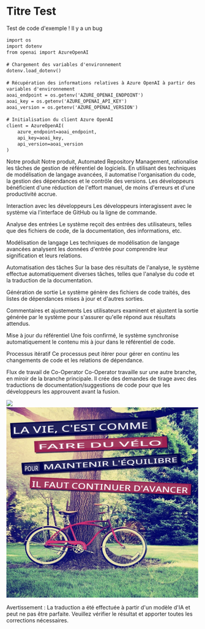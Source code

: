 # Titre Test


Test de code d'exemple ! Il y a un bug
```
import os
import dotenv
from openai import AzureOpenAI

# Chargement des variables d'environnement
dotenv.load_dotenv()

# Récupération des informations relatives à Azure OpenAI à partir des variables d'environnement
aoai_endpoint = os.getenv('AZURE_OPENAI_ENDPOINT')
aoai_key = os.getenv('AZURE_OPENAI_API_KEY')
aoai_version = os.getenv('AZURE_OPENAI_VERSION')

# Initialisation du client Azure OpenAI
client = AzureOpenAI(
    azure_endpoint=aoai_endpoint,
    api_key=aoai_key,
    api_version=aoai_version
)
```

Notre produit
Notre produit, Automated Repository Management, rationalise les tâches de gestion de référentiel de logiciels. En utilisant des techniques de modélisation de langage avancées, il automatise l'organisation du code, la gestion des dépendances et le contrôle des versions. Les développeurs bénéficient d'une réduction de l'effort manuel, de moins d'erreurs et d'une productivité accrue.

Interaction avec les développeurs
Les développeurs interagissent avec le système via l'interface de GitHub ou la ligne de commande.

Analyse des entrées
Le système reçoit des entrées des utilisateurs, telles que des fichiers de code, de la documentation, des informations, etc.

Modélisation de langage
Les techniques de modélisation de langage avancées analysent les données d'entrée pour comprendre leur signification et leurs relations.

Automatisation des tâches
Sur la base des résultats de l'analyse, le système effectue automatiquement diverses tâches, telles que l'analyse du code et la traduction de la documentation.

Génération de sortie
Le système génère des fichiers de code traités, des listes de dépendances mises à jour et d'autres sorties.

Commentaires et ajustements
Les utilisateurs examinent et ajustent la sortie générée par le système pour s'assurer qu'elle répond aux résultats attendus.

Mise à jour du référentiel
Une fois confirmé, le système synchronise automatiquement le contenu mis à jour dans le référentiel de code.

Processus itératif
Ce processus peut itérer pour gérer en continu les changements de code et les relations de dépendance.

Flux de travail de Co-Operator
Co-Operator travaille sur une autre branche, en miroir de la branche principale. Il crée des demandes de tirage avec des traductions de documentation/suggestions de code pour que les développeurs les approuvent avant la fusion.






![](https://upload.wikimedia.org/wikipedia/commons/thumb/7/77/Google_Images_2015_logo.svg/1200px-Google_Images_2015_logo.svg.png)
![](./translated_images/bicycle.e5987a077c36459b31452b5f6322a930fe95440ab29aeb9c7cbea92148cbe694.fr.png)


Avertissement : La traduction a été effectuée à partir d'un modèle d'IA et peut ne pas être parfaite. Veuillez vérifier le résultat et apporter toutes les corrections nécessaires.
